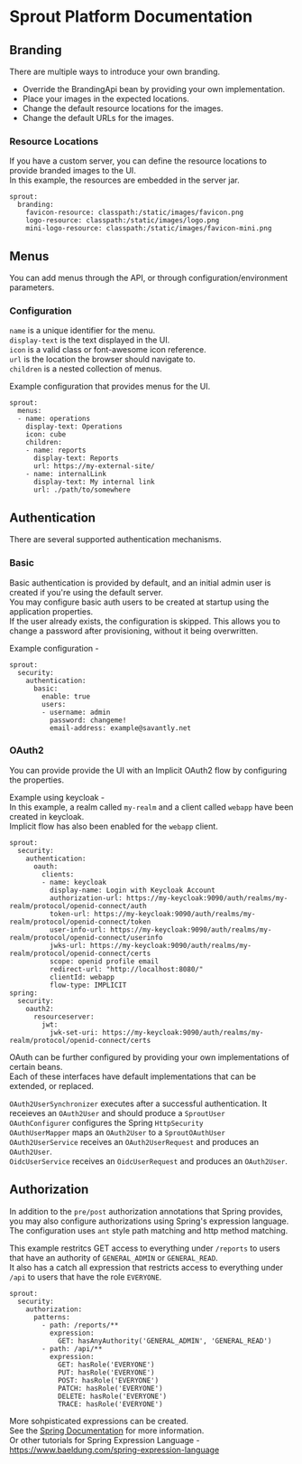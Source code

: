 # Sprout Platform Documentation

## Branding

There are multiple ways to introduce your own branding.  

- Override the BrandingApi bean by providing your own implementation.
- Place your images in the expected locations.
- Change the default resource locations for the images.
- Change the default URLs for the images.  

### Resource Locations
If you have a custom server, you can define the resource locations to provide branded images to the UI.  
In this example, the resources are embedded in the server jar.  

```
sprout:
  branding:
    favicon-resource: classpath:/static/images/favicon.png
    logo-resource: classpath:/static/images/logo.png
    mini-logo-resource: classpath:/static/images/favicon-mini.png
```

## Menus

You can add menus through the API, or through configuration/environment parameters.

### Configuration
`name` is a unique identifier for the menu.  
`display-text` is the text displayed in the UI.  
`icon` is a valid class or font-awesome icon reference.  
`url` is the location the browser should navigate to.  
`children` is a nested collection of menus.  

Example configuration that provides menus for the UI.  

```
sprout:
  menus:
  - name: operations
    display-text: Operations
    icon: cube
    children:
    - name: reports
      display-text: Reports
      url: https://my-external-site/
    - name: internalLink
      display-text: My internal link
      url: ./path/to/somewhere
```

## Authentication 

There are several supported authentication mechanisms.  

### Basic  
Basic authentication is provided by default, and an initial admin user is created if you're using the default server.  
You may configure basic auth users to be created at startup using the application properties.  
If the user already exists, the configuration is skipped. This allows you to change a password after provisioning, without it being overwritten.  

Example configuration -  

```
sprout:
  security:
    authentication:
      basic:
        enable: true
        users:
        - username: admin
          password: changeme!
          email-address: example@savantly.net
```

### OAuth2  
You can provide provide the UI with an Implicit OAuth2 flow by configuring the properties.  

Example using keycloak -  
In this example, a realm called `my-realm` and a client called `webapp` have been created in keycloak.  
Implicit flow has also been enabled for the `webapp` client.  

```
sprout:
  security:
    authentication:
      oauth:
        clients:
        - name: keycloak
          display-name: Login with Keycloak Account
          authorization-url: https://my-keycloak:9090/auth/realms/my-realm/protocol/openid-connect/auth
          token-url: https://my-keycloak:9090/auth/realms/my-realm/protocol/openid-connect/token
          user-info-url: https://my-keycloak:9090/auth/realms/my-realm/protocol/openid-connect/userinfo
          jwks-url: https://my-keycloak:9090/auth/realms/my-realm/protocol/openid-connect/certs
          scope: openid profile email
          redirect-url: "http://localhost:8080/"
          clientId: webapp
          flow-type: IMPLICIT
spring:
  security:
    oauth2:
      resourceserver:
        jwt:
          jwk-set-uri: https://my-keycloak:9090/auth/realms/my-realm/protocol/openid-connect/certs
```

OAuth can be further configured by providing your own implementations of certain beans.  
Each of these interfaces have default implementations that can be extended, or replaced.  

`OAuth2UserSynchronizer` executes after a successful authentication. It receieves an `OAuth2User` and should produce a `SproutUser`  
`OAuthConfigurer` configures the Spring `HttpSecurity`  
`OAuthUserMapper` maps an `OAuth2User` to a `SproutOAuthUser`  
`OAuth2UserService` receives an `OAuth2UserRequest` and produces an `OAuth2User`.  
`OidcUserService` receives an `OidcUserRequest` and produces an `OAuth2User`.  


## Authorization

In addition to the `pre/post` authorization annotations that Spring provides, you may also configure authorizations using Spring's expression language.  
The configuration uses `ant` style path matching and http method matching.  

This example restritcs GET access to everything under `/reports` to users that have an authority of `GENERAL_ADMIN` or `GENERAL_READ`.  
It also has a catch all expression that restricts access to everything under `/api` to users that have the role `EVERYONE`.  

```
sprout:
  security:
    authorization:
      patterns:
        - path: /reports/**
          expression:
            GET: hasAnyAuthority('GENERAL_ADMIN', 'GENERAL_READ')
        - path: /api/**
          expression:
            GET: hasRole('EVERYONE')
            PUT: hasRole('EVERYONE')
            POST: hasRole('EVERYONE')
            PATCH: hasRole('EVERYONE')
            DELETE: hasRole('EVERYONE')
            TRACE: hasRole('EVERYONE')
```

More sohpisticated expressions can be created.  
See the [Spring Documentation](https://docs.spring.io/spring-security/site/docs/3.0.x/reference/el-access.html) for more information.  
Or other tutorials for Spring Expression Language -  
https://www.baeldung.com/spring-expression-language  


